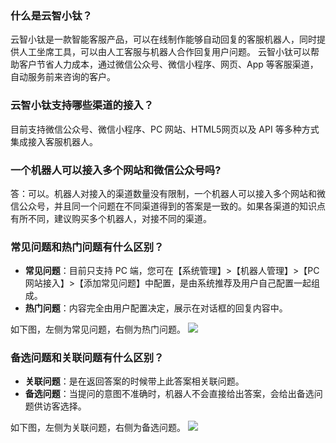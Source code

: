 ### 什么是云智小钛？

云智小钛是一款智能客服产品，可以在线制作能够自动回复的客服机器人，同时提供人工坐席工具，可以由人工客服与机器人合作回复用户问题。
云智小钛可以帮助客户节省人力成本，通过微信公众号、微信小程序、网页、App 等客服渠道，自动服务前来咨询的客户。

### 云智小钛支持哪些渠道的接入？

目前支持微信公众号、微信小程序、PC 网站、HTML5网页以及 API 等多种方式集成接入客服机器人。

### 一个机器人可以接入多个网站和微信公众号吗?

答：可以。机器人对接入的渠道数量没有限制，一个机器人可以接入多个网站和微信公众号，并且同一个问题在不同渠道得到的答案是一致的。如果各渠道的知识点有所不同，建议购买多个机器人，对接不同的渠道。

### 常见问题和热门问题有什么区别？

- **常见问题**：目前只支持 PC 端，您可在【系统管理】>【机器人管理】>【PC 网站接入】>【添加常见问题】中配置，是由系统推荐及用户自己配置一起组成。
- **热门问题**：内容完全由用户配置决定，展示在对话框的回复内容中。

如下图，左侧为常见问题，右侧为热门问题。
![](https://main.qcloudimg.com/raw/1c5c0412d6165fa853504f4e667f2a2f.png)

### 备选问题和关联问题有什么区别？

- **关联问题**：是在返回答案的时候带上此答案相关联问题。
- **备选问题**：当提问的意图不准确时，机器人不会直接给出答案，会给出备选问题供访客选择。

如下图，左侧为关联问题，右侧为备选问题。
![](https://main.qcloudimg.com/raw/6b54e2f031df1c6b3b0a4b517ad74639.png)
